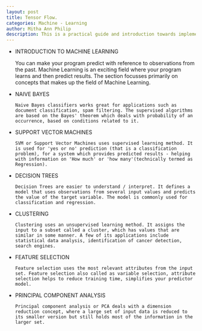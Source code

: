 ```yaml
---
layout: post
title: Tensor Flow.  
categories: Machine - Learning
author: Mitha Ann Philip
description: This is a practical guide and introduction towards implementation using Tensor Flow
---
```





- INTRODUCTION TO MACHINE LEARNING

    You can make your program predict with reference to observations from the past. Machine Learning is an exciting field where your program learns and then predict results. The section focusses primarily on concepts that makes up the field of Machine Learning.  
      
- NAIVE BAYES

      Naive Bayes classifiers works great for applications such as document classification, spam filtering. The supervised algorithms are based on the Bayes' theorem which deals with probability of an occurrence, based on conditions related to it.
      
- SUPPORT VECTOR MACHINES

      SVM or Support Vector Machines uses supervised learning method. It is used for 'yes or no' prediction (that is a classification problem), for a system which provides predicted results - helping with information on 'How much' or 'how many'(technically termed as Regression). 
      
- DECISION TREES

      Decision Trees are easier to understand / interpret. It defines a model that uses observations from several input values and predicts the value of the target variable. The model is commonly used for classification and regression.
      
- CLUSTERING

      Clustering uses an unsupervised learning method. It assigns the input to a subset called a cluster, which has values that are similar in some manner. A few of its applications include statistical data analysis, identification of cancer detection, search engines.
    
- FEATURE SELECTION

      Feature selection uses the most relevant attributes from the input set. Feature selection also called as variable selection, attribute selection helps to reduce training time, simplifies your predictor model.
      
- PRINCIPAL COMPONENT ANALYSIS

      Principal component analysis or PCA deals with a dimension reduction concept, where a large set of input data is reduced to its smaller version but still holds most of the information in the larger set.

